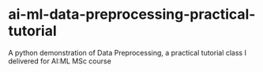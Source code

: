 # ai-ml-data-preprocessing-practical-tutorial
A python demonstration of Data Preprocessing, a practical tutorial class I delivered for AI:ML MSc course
